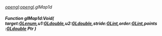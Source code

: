 _[opengl](../../modules/opengl/opengl-module.md):[opengl](../../modules/opengl/opengl-module.md).glMap1d_
##### Function glMap1d:Void( target:[GLenum](../../modules/opengl/opengl-glenum.md),u1:[GLdouble](../../modules/opengl/opengl-gldouble.md),u2:[GLdouble](../../modules/opengl/opengl-gldouble.md),stride:[GLint](../../modules/opengl/opengl-glint.md),order:[GLint](../../modules/opengl/opengl-glint.md),points:[GLdouble](../../modules/opengl/opengl-gldouble.md) Ptr )
